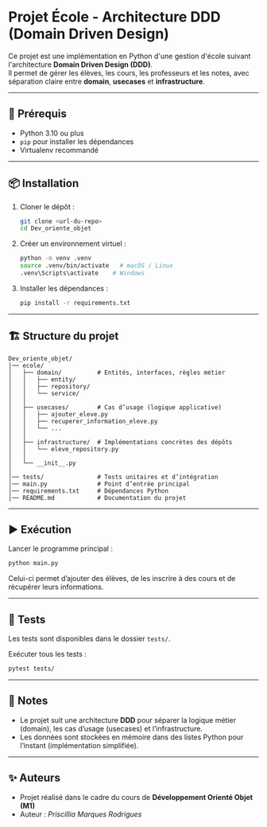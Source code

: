 # Projet École - Architecture DDD (Domain Driven Design)

Ce projet est une implémentation en Python d'une gestion d'école suivant l'architecture **Domain Driven Design (DDD)**.  
Il permet de gérer les élèves, les cours, les professeurs et les notes, avec séparation claire entre **domain**, **usecases** et **infrastructure**.

---

## 🚀 Prérequis

- Python 3.10 ou plus
- `pip` pour installer les dépendances
- Virtualenv recommandé

---

## 📦 Installation

1. Cloner le dépôt :
   ```bash
   git clone <url-du-repo>
   cd Dev_oriente_objet
   ```

2. Créer un environnement virtuel :
   ```bash
   python -m venv .venv
   source .venv/bin/activate   # macOS / Linux
   .venv\Scripts\activate    # Windows
   ```

3. Installer les dépendances :
   ```bash
   pip install -r requirements.txt
   ```

---

## 🏗️ Structure du projet

```
Dev_oriente_objet/
│── ecole/
│   ├── domain/          # Entités, interfaces, règles métier
│   │   ├── entity/
│   │   ├── repository/
│   │   └── service/
│   │
│   ├── usecases/        # Cas d’usage (logique applicative)
│   │   ├── ajouter_eleve.py
│   │   ├── recuperer_information_eleve.py
│   │   └── ...
│   │
│   ├── infrastructure/  # Implémentations concrètes des dépôts
│   │   └── eleve_repository.py
│   │
│   └── __init__.py
│
│── tests/               # Tests unitaires et d’intégration
│── main.py              # Point d’entrée principal
│── requirements.txt     # Dépendances Python
│── README.md            # Documentation du projet
```

---

## ▶️ Exécution

Lancer le programme principal :

```bash
python main.py
```

Celui-ci permet d’ajouter des élèves, de les inscrire à des cours et de récupérer leurs informations.

---

## 🧪 Tests

Les tests sont disponibles dans le dossier `tests/`.

Exécuter tous les tests :

```bash
pytest tests/
```

---

## 📖 Notes

- Le projet suit une architecture **DDD** pour séparer la logique métier (domain), les cas d’usage (usecases) et l’infrastructure.
- Les données sont stockées en mémoire dans des listes Python pour l’instant (implémentation simplifiée).

---

## ✨ Auteurs

- Projet réalisé dans le cadre du cours de **Développement Orienté Objet (M1)**  
- Auteur : *Priscillia Marques Rodrigues*

